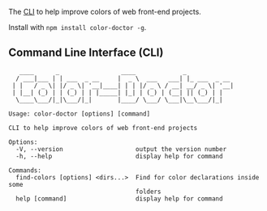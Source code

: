 The [CLI](<https://en.wikipedia.org/wiki/Command-line_interface>) to help improve colors of web front-end projects.

Install with `npm install color-doctor -g`.


## Command Line Interface (CLI)

```
   ____      _                 ____             _             
  / ___|___ | | ___  _ __     |  _ \  ___   ___| |_ ___  _ __ 
 | |   / _ \| |/ _ \| '__|____| | | |/ _ \ / __| __/ _ \| '__|
 | |__| (_) | | (_) | | |_____| |_| | (_) | (__| || (_) | |   
  \____\___/|_|\___/|_|       |____/ \___/ \___|\__\___/|_|   
                                                              
Usage: color-doctor [options] [command]

CLI to help improve colors of web front-end projects

Options:
  -V, --version                    output the version number
  -h, --help                       display help for command

Commands:
  find-colors [options] <dirs...>  Find for color declarations inside some
                                   folders
  help [command]                   display help for command

```